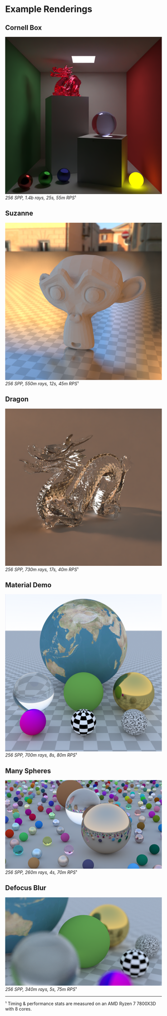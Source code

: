 # Example Renderings

## Cornell Box

![Cornell Box](./img/cornell_box.png)
*256 SPP, 1.4b rays, 25s, 55m RPS*¹

## Suzanne

![Suzanne](./img/suzanne.png)
*256 SPP, 550m rays, 12s, 45m RPS*¹

## Dragon

![Dragon](./img/dragon.png)
*256 SPP, 730m rays, 17s, 40m RPS*¹

## Material Demo

![Material Demo](./img/material_demo.png)
*256 SPP, 700m rays, 8s, 80m RPS*¹

## Many Spheres

![Many Spheres](./img/many_spheres.png)
*256 SPP, 260m rays, 4s, 70m RPS*¹

## Defocus Blur

![Defocus Blur](./img/defocus_blur.png)
*256 SPP, 340m rays, 5s, 75m RPS*¹

---

¹ Timing & performance stats are measured on an AMD Ryzen 7 7800X3D with 8 cores.
